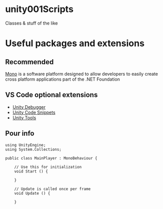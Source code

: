 # unity001Scripts
Classes &amp; stuff of the like

# Useful packages and extensions 
## Recommended
[Mono](https://www.mono-project.com/download/stable/#download-lin)
is a software platform designed to allow developers
to easily create cross platform applications part of the .NET Foundation

## VS Code optional extensions
- [Unity Debugger](https://marketplace.visualstudio.com/items?itemName=Unity.unity-debug)
- [Unity Code Snippets](https://marketplace.visualstudio.com/items?itemName=kleber-swf.unity-code-snippets)
- [Unity Tools](https://marketplace.visualstudio.com/items?itemName=Tobiah.unity-tools)

## Pour info
```
using UnityEngine;
using System.Collections;

public class MainPlayer : MonoBehaviour {

    // Use this for initialization
    void Start () {
    
    }
    
    // Update is called once per frame
    void Update () {
    
    }
```
